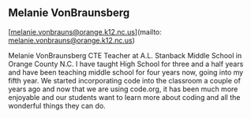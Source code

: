 ## Melanie VonBraunsberg

[melanie.vonbrauns@orange.k12.nc.us](mailto: melanie.vonbrauns@orange.k12.nc.us)

Melanie VonBraunsberg CTE Teacher at A.L. Stanback Middle School in Orange County N.C. I have taught High School for three and a half years and have been teaching middle school for four years now, going into my fifth year.   We started incorporating code into the classroom a couple of years ago and now that we are using code.org, it has been much more enjoyable and our students want to learn more about coding and all the wonderful things they can do.
